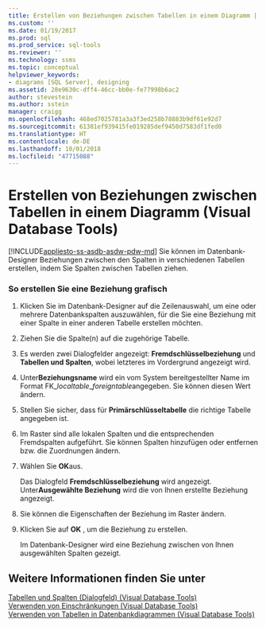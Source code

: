 ```yaml
---
title: Erstellen von Beziehungen zwischen Tabellen in einem Diagramm | Microsoft-Dokumentation
ms.custom: ''
ms.date: 01/19/2017
ms.prod: sql
ms.prod_service: sql-tools
ms.reviewer: ''
ms.technology: ssms
ms.topic: conceptual
helpviewer_keywords:
- diagrams [SQL Server], designing
ms.assetid: 28e9630c-dff4-46cc-bb0e-fe77998b6ac2
author: stevestein
ms.author: sstein
manager: craigg
ms.openlocfilehash: 468ed7025781a3a3f3ed258b78883b9df61e92d7
ms.sourcegitcommit: 61381ef939415fe019285def9450d7583df1fed0
ms.translationtype: HT
ms.contentlocale: de-DE
ms.lasthandoff: 10/01/2018
ms.locfileid: "47715088"
---
```

# <a name="create-relationships-between-tables-on-a-diagram-visual-database-tools"></a>Erstellen von Beziehungen zwischen Tabellen in einem Diagramm (Visual Database Tools)
[!INCLUDE[appliesto-ss-asdb-asdw-pdw-md](../../includes/appliesto-ss-asdb-asdw-pdw-md.md)]
Sie können im Datenbank-Designer Beziehungen zwischen den Spalten in verschiedenen Tabellen erstellen, indem Sie Spalten zwischen Tabellen ziehen.  
  
### <a name="to-create-a-relationship-graphically"></a>So erstellen Sie eine Beziehung grafisch  
  
1.  Klicken Sie im Datenbank-Designer auf die Zeilenauswahl, um eine oder mehrere Datenbankspalten auszuwählen, für die Sie eine Beziehung mit einer Spalte in einer anderen Tabelle erstellen möchten.  
  
2.  Ziehen Sie die Spalte(n) auf die zugehörige Tabelle.  
  
3.  Es werden zwei Dialogfelder angezeigt: **Fremdschlüsselbeziehung** und **Tabellen und Spalten**, wobei letzteres im Vordergrund angezeigt wird.  
  
4.  Unter**Beziehungsname** wird ein vom System bereitgestellter Name im Format FK_*localtable*_*foreigntable*angegeben. Sie können diesen Wert ändern.  
  
5.  Stellen Sie sicher, dass für **Primärschlüsseltabelle** die richtige Tabelle angegeben ist.  
  
6.  Im Raster sind alle lokalen Spalten und die entsprechenden Fremdspalten aufgeführt. Sie können Spalten hinzufügen oder entfernen bzw. die Zuordnungen ändern.  
  
7.  Wählen Sie **OK**aus.  
  
    Das Dialogfeld **Fremdschlüsselbeziehung** wird angezeigt. Unter**Ausgewählte Beziehung** wird die von Ihnen erstellte Beziehung angezeigt.  
  
8.  Sie können die Eigenschaften der Beziehung im Raster ändern.  
  
9. Klicken Sie auf **OK** , um die Beziehung zu erstellen.  
  
    Im Datenbank-Designer wird eine Beziehung zwischen von Ihnen ausgewählten Spalten gezeigt.  
  
## <a name="see-also"></a>Weitere Informationen finden Sie unter  
[Tabellen und Spalten (Dialogfeld) &#40;Visual Database Tools&#41;](../../ssms/visual-db-tools/tables-and-columns-dialog-box-visual-database-tools.md)  
[Verwenden von Einschränkungen (Visual Database Tools)](http://msdn.microsoft.com/en-us/637098af-2567-48f8-90f4-b41df059833e)  
[Verwenden von Tabellen in Datenbankdiagrammen &#40;Visual Database Tools&#41;](../../ssms/visual-db-tools/work-with-tables-in-database-diagram-visual-database-tools.md)  
  
